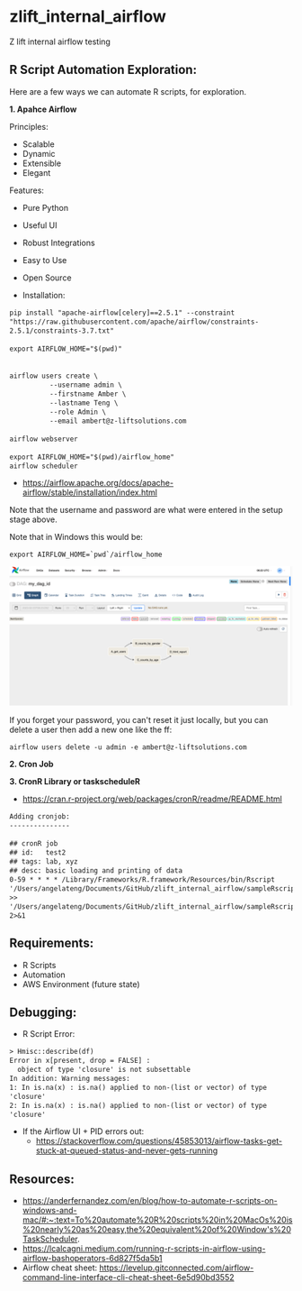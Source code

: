 # zlift_internal_airflow
Z lift internal airflow testing

## R Script Automation Exploration: 

Here are a few ways we can automate R scripts, for exploration. 

**1. Apahce Airflow** 

Principles: 
- Scalable
- Dynamic
- Extensible
- Elegant

Features:
- Pure Python
- Useful UI 
- Robust Integrations
- Easy to Use
- Open Source 

- Installation: 
```
pip install "apache-airflow[celery]==2.5.1" --constraint "https://raw.githubusercontent.com/apache/airflow/constraints-2.5.1/constraints-3.7.txt"

export AIRFLOW_HOME="$(pwd)"


airflow users create \
          --username admin \
          --firstname Amber \
          --lastname Teng \
          --role Admin \
          --email ambert@z-liftsolutions.com

airflow webserver

export AIRFLOW_HOME="$(pwd)/airflow_home"
airflow scheduler
```

- https://airflow.apache.org/docs/apache-airflow/stable/installation/index.html

Note that the username and password are what were entered in the setup stage above. 

Note that in Windows this would be: 

```
export AIRFLOW_HOME=`pwd`/airflow_home
```

![Airflow Mac Demo](airflowdemo_mac.png)

If you forget your password, you can't reset it just locally, but you can delete a user then add a new one like the ff:  

```
airflow users delete -u admin -e ambert@z-liftsolutions.com
```

**2. Cron Job**



**3. CronR Library or taskscheduleR** 

- https://cran.r-project.org/web/packages/cronR/readme/README.html

```
Adding cronjob:
---------------

## cronR job
## id:   test2
## tags: lab, xyz
## desc: basic loading and printing of data
0-59 * * * * /Library/Frameworks/R.framework/Resources/bin/Rscript '/Users/angelateng/Documents/GitHub/zlift_internal_airflow/sampleRscript.R'  >> '/Users/angelateng/Documents/GitHub/zlift_internal_airflow/sampleRscript.log' 2>&1
```

## Requirements: 
- R Scripts 
- Automation
- AWS Environment (future state)


## Debugging: 

- R Script Error: 
```
> Hmisc::describe(df)  
Error in x[present, drop = FALSE] : 
  object of type 'closure' is not subsettable
In addition: Warning messages:
1: In is.na(x) : is.na() applied to non-(list or vector) of type 'closure'
2: In is.na(x) : is.na() applied to non-(list or vector) of type 'closure'
```

- If the Airflow UI + PID errors out: 
  - https://stackoverflow.com/questions/45853013/airflow-tasks-get-stuck-at-queued-status-and-never-gets-running


## Resources:
- https://anderfernandez.com/en/blog/how-to-automate-r-scripts-on-windows-and-mac/#:~:text=To%20automate%20R%20scripts%20in%20MacOs%20is%20nearly%20as%20easy,the%20equivalent%20of%20Window's%20TaskScheduler. 
- https://lcalcagni.medium.com/running-r-scripts-in-airflow-using-airflow-bashoperators-6d827f5da5b1 
- Airflow cheat sheet: https://levelup.gitconnected.com/airflow-command-line-interface-cli-cheat-sheet-6e5d90bd3552 